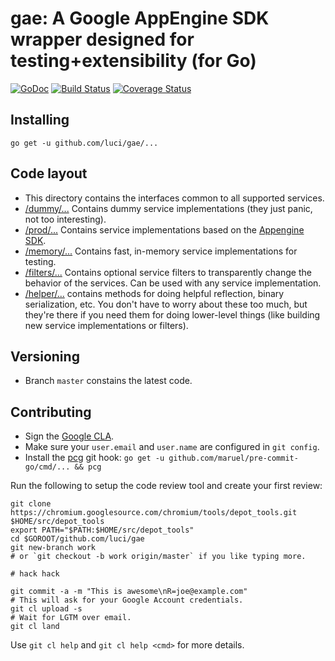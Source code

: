 gae: A Google AppEngine SDK wrapper designed for testing+extensibility (for Go)
===================

[![GoDoc](https://godoc.org/github.com/luci/gae?status.svg)](https://godoc.org/github.com/luci/gae)
[![Build Status](https://travis-ci.org/luci/gae.svg?branch=master)](https://travis-ci.org/luci/gae)
[![Coverage Status](https://coveralls.io/repos/luci/gae/badge.svg?branch=master&service=github)](https://coveralls.io/github/luci/gae?branch=master)


Installing
----------

    go get -u github.com/luci/gae/...


Code layout
-----------

  * This directory contains the interfaces common to all supported services.
  * [/dummy/...](https://github.com/luci/gae/tree/master/dummy)
    Contains dummy service implementations (they just panic, not too interesting).
  * [/prod/...](https://github.com/luci/gae/tree/master/prod)
    Contains service implementations based on the [Appengine SDK](google.golang.org/appengine/datastore).
  * [/memory/...](https://github.com/luci/gae/tree/master/memory)
    Contains fast, in-memory service implementations for testing.
  * [/filters/...](https://github.com/luci/gae/tree/master/filters)
    Contains optional service filters to transparently change the behavior
    of the services. Can be used with any service implementation.
  * [/helper/...](https://github.com/luci/gae/tree/master/helper) contains
    methods for doing helpful reflection, binary serialization, etc. You
    don't have to worry about these too much, but they're there if you need
    them for doing lower-level things (like building new service implementations
    or filters).


Versioning
----------

  * Branch `master` constains the latest code.


Contributing
------------

  * Sign the [Google CLA](https://cla.developers.google.com/clas).
  * Make sure your `user.email` and `user.name` are configured in `git config`.
  * Install the [pcg](https://github.com/maruel/pre-commit-go) git hook:
    `go get -u github.com/maruel/pre-commit-go/cmd/... && pcg`

Run the following to setup the code review tool and create your first review:

    git clone https://chromium.googlesource.com/chromium/tools/depot_tools.git $HOME/src/depot_tools
    export PATH="$PATH:$HOME/src/depot_tools"
    cd $GOROOT/github.com/luci/gae
    git new-branch work
    # or `git checkout -b work origin/master` if you like typing more.

    # hack hack

    git commit -a -m "This is awesome\nR=joe@example.com"
    # This will ask for your Google Account credentials.
    git cl upload -s
    # Wait for LGTM over email.
    git cl land

Use `git cl help` and `git cl help <cmd>` for more details.
